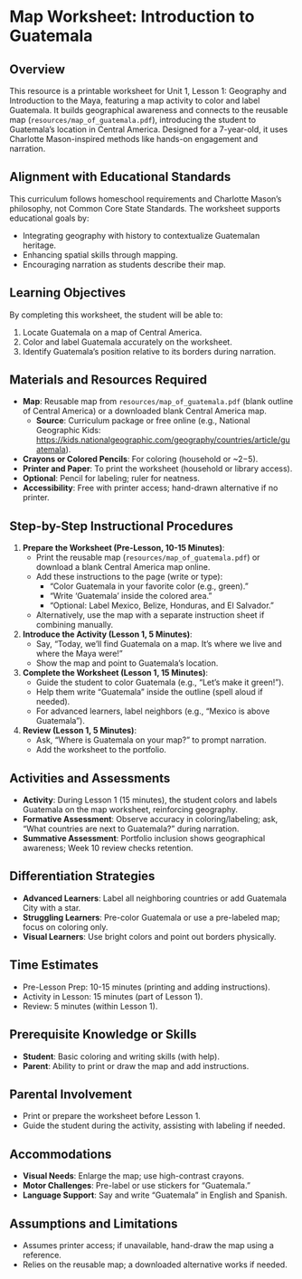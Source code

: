 # Map Worksheet: Introduction to Guatemala

## Overview
This resource is a printable worksheet for Unit 1, Lesson 1: Geography and Introduction to the Maya, featuring a map activity to color and label Guatemala. It builds geographical awareness and connects to the reusable map (`resources/map_of_guatemala.pdf`), introducing the student to Guatemala’s location in Central America. Designed for a 7-year-old, it uses Charlotte Mason-inspired methods like hands-on engagement and narration.

## Alignment with Educational Standards
This curriculum follows homeschool requirements and Charlotte Mason’s philosophy, not Common Core State Standards. The worksheet supports educational goals by:
- Integrating geography with history to contextualize Guatemalan heritage.
- Enhancing spatial skills through mapping.
- Encouraging narration as students describe their map.

## Learning Objectives
By completing this worksheet, the student will be able to:
1. Locate Guatemala on a map of Central America.
2. Color and label Guatemala accurately on the worksheet.
3. Identify Guatemala’s position relative to its borders during narration.

## Materials and Resources Required
- **Map**: Reusable map from `resources/map_of_guatemala.pdf` (blank outline of Central America) or a downloaded blank Central America map.  
  - **Source**: Curriculum package or free online (e.g., National Geographic Kids: https://kids.nationalgeographic.com/geography/countries/article/guatemala).  
- **Crayons or Colored Pencils**: For coloring (household or ~$2-$5).  
- **Printer and Paper**: To print the worksheet (household or library access).  
- **Optional**: Pencil for labeling; ruler for neatness.  
- **Accessibility**: Free with printer access; hand-drawn alternative if no printer.

## Step-by-Step Instructional Procedures
1. **Prepare the Worksheet (Pre-Lesson, 10-15 Minutes)**:
   - Print the reusable map (`resources/map_of_guatemala.pdf`) or download a blank Central America map online.
   - Add these instructions to the page (write or type):
     - “Color Guatemala in your favorite color (e.g., green).”
     - “Write ‘Guatemala’ inside the colored area.”
     - “Optional: Label Mexico, Belize, Honduras, and El Salvador.”
   - Alternatively, use the map with a separate instruction sheet if combining manually.
2. **Introduce the Activity (Lesson 1, 5 Minutes)**:
   - Say, “Today, we’ll find Guatemala on a map. It’s where we live and where the Maya were!”
   - Show the map and point to Guatemala’s location.
3. **Complete the Worksheet (Lesson 1, 15 Minutes)**:
   - Guide the student to color Guatemala (e.g., “Let’s make it green!”).
   - Help them write “Guatemala” inside the outline (spell aloud if needed).
   - For advanced learners, label neighbors (e.g., “Mexico is above Guatemala”).
4. **Review (Lesson 1, 5 Minutes)**:
   - Ask, “Where is Guatemala on your map?” to prompt narration.
   - Add the worksheet to the portfolio.

## Activities and Assessments
- **Activity**: During Lesson 1 (15 minutes), the student colors and labels Guatemala on the map worksheet, reinforcing geography.
- **Formative Assessment**: Observe accuracy in coloring/labeling; ask, “What countries are next to Guatemala?” during narration.
- **Summative Assessment**: Portfolio inclusion shows geographical awareness; Week 10 review checks retention.

## Differentiation Strategies
- **Advanced Learners**: Label all neighboring countries or add Guatemala City with a star.
- **Struggling Learners**: Pre-color Guatemala or use a pre-labeled map; focus on coloring only.
- **Visual Learners**: Use bright colors and point out borders physically.

## Time Estimates
- Pre-Lesson Prep: 10-15 minutes (printing and adding instructions).
- Activity in Lesson: 15 minutes (part of Lesson 1).
- Review: 5 minutes (within Lesson 1).

## Prerequisite Knowledge or Skills
- **Student**: Basic coloring and writing skills (with help).
- **Parent**: Ability to print or draw the map and add instructions.

## Parental Involvement
- Print or prepare the worksheet before Lesson 1.
- Guide the student during the activity, assisting with labeling if needed.

## Accommodations
- **Visual Needs**: Enlarge the map; use high-contrast crayons.
- **Motor Challenges**: Pre-label or use stickers for “Guatemala.”
- **Language Support**: Say and write “Guatemala” in English and Spanish.

## Assumptions and Limitations
- Assumes printer access; if unavailable, hand-draw the map using a reference.
- Relies on the reusable map; a downloaded alternative works if needed.
